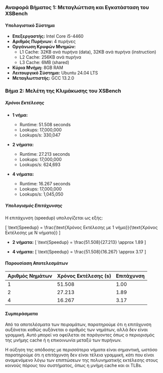 ### Αναφορά Βήματος 1: Μεταγλώττιση και Εγκατάσταση του XSBench

#### Υπολογιστικό Σύστημα

- **Επεξεργαστής:** Intel Core i5-4460
- **Αριθμός Πυρήνων:** 4 πυρήνες
- **Οργάνωση Κρυφών Μνημών:**
  - L1 Cache: 32KB ανά πυρήνα (data), 32KB ανά πυρήνα (instruction)
  - L2 Cache: 256KB ανά πυρήνα
  - L3 Cache: 6MB (shared)
- **Κύρια Μνήμη:** 8GB RAM
- **Λειτουργικό Σύστημα:** Ubuntu 24.04 LTS
- **Μεταγλωττιστής:** GCC 13.2.0

### Βήμα 2: Μελέτη της Κλιμάκωσης του XSBench

##### Χρόνοι Εκτέλεσης

- **1 νήμα:**
  - Runtime: 51.508 seconds
  - Lookups: 17,000,000
  - Lookups/s: 330,047

- **2 νήματα:**
  - Runtime: 27.213 seconds
  - Lookups: 17,000,000
  - Lookups/s: 624,693

- **4 νήματα:**
  - Runtime: 16.267 seconds
  - Lookups: 17,000,000
  - Lookups/s: 1,045,050

##### Υπολογισμός Επιτάχυνσης

Η επιτάχυνση (speedup) υπολογίζεται ως εξής:

\[ \text{Speedup} = \frac{\text{Χρόνος Εκτέλεσης με 1 νήμα}}{\text{Χρόνος Εκτέλεσης με N νήματα}} \]

- **2 νήματα:**
  \[ \text{Speedup} = \frac{51.508}{27.213} \approx 1.89 \]

- **4 νήματα:**
  \[ \text{Speedup} = \frac{51.508}{16.267} \approx 3.17 \]

#### Παρουσίαση Αποτελεσμάτων

| Αριθμός Νημάτων | Χρόνος Εκτέλεσης (s) | Επιτάχυνση |
|-----------------|----------------------|------------|
| 1               | 51.508               | 1.00       |
| 2               | 27.213               | 1.89       |
| 4               | 16.267               | 3.17       |

#### Συμπεράσματα

Από τα αποτελέσματα των πειραμάτων, παρατηρούμε ότι η επιτάχυνση αυξάνεται καθώς αυξάνεται ο αριθμός των νημάτων, αλλά δεν είναι γραμμική. Αυτό μπορεί να οφείλεται σε παράγοντες όπως ο περιορισμός της μνήμης cache ή η επικοινωνία μεταξύ των πυρήνων.

Η αύξηση της απόδοσης με περισσότερα νήματα είναι σημαντική, ωστόσο παρατηρούμε ότι η επιτάχυνση δεν είναι τέλεια γραμμική, κάτι που είναι αναμενόμενο λόγω των επιπτώσεων της πολυνηματικής εκτέλεσης στους κοινούς πόρους του συστήματος, όπως η μνήμη cache και οι TLBs.
